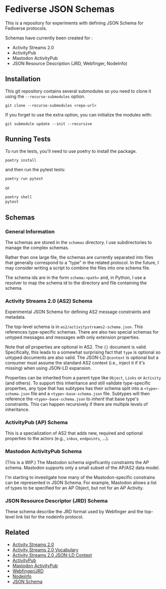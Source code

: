 # Fediverse JSON Schemas

This is a repository for experiments with defining JSON Schema for Fediverse protocols.

Schemas have currently been created for :

* Activity Streams 2.0
* ActivityPub
* Mastodon ActivityPub
* JSON Resource Description (JRD, Webfinger, NodeInfo)

## Installation

This git repository contains several submodules so you need to clone it using the `--recurse-submodules` option.

`git clone --recurse-submodules <repo-url>`

If you forget to use the extra option, you can initialize the modules with:

`git submodule update --init --recursive`

## Running Tests


To run the tests, you'll need to use poetry to install the package.

```
poetry install
```

and then run the pytest tests:

```bash
poetry run pytest
```

or

```bash
poetry shell
pytest
```

## Schemas

### General Information

The schemas are stored in the `schemas` directory. I use subdirectories to manage the complex schemas.

Rather than one large file, the schemas are currently separated into files that generally correspond to a "type" in the related protocol. In the future, I may consider writing a script to combine the files into one schema file.

The schema ids are in the form `schema:<path>` and, in Python, I use a resolver to map the schema id to the directory and file containing the schema.


### Activity Streams 2.0 (AS2) Schema

Experimental JSON Schema for defining AS2 message constraints and metadata.

The top-level schema is in `as2/activitystreams2-schema.json`. This references type-specific schemas. There are also two special schemas for untyped messages and messages with only extension properties.

Note that *all* properties are optional in AS2. The `{}` document is valid. Specifically, this leads to a somewhat surprising fact that `type` is optional so untyped documents are also valid. The JSON-LD `@context` is optional but a consumer must assume the standard AS2 context (i.e., inject it if it's missing) when using JSON-LD expansion.

Properties can be inherited from a parent type like `Object`, `Links` or `Activity` (and others). To support this inheritance and still validate type-specific properties, any type that has subtypes has their schema split into a `<type>-schema.json` file and a `<type>-base-schema.json` file. Subtypes will then reference the `<type>-base-schema.json` to *inherit* that base type's constraints. This can happen recursively if there are multiple levels of inheritance.

### ActivityPub (AP) Schema

This is a specialization of AS2 that adds new, required and optional properties to the actors (e.g., `inbox`, `endpoints`, ...).

### Mastodon ActivityPub Schema

(This is a WIP.) The Mastodon schema significantly constraints the AP schema. Mastodon supports only a small subset of the AP/AS2 data model.

I'm starting to investigate how many of the Mastodon-specific constrains can be represented in JSON Schema. For example, Mastodon allows a list of types to be specified for an AP Object, but not for an AP Activity.

### JSON Resource Descriptor (JRD) Schema

These schema describe the JRD format used by Webfinger and the top-level link list for the nodeinfo protocol.

## Related

* [Activity Streams 2.0](https://www.w3.org/TR/activitystreams-core/)
* [Activity Streams 2.0 Vocabulary](https://www.w3.org/TR/activitystreams-vocabulary/)
* [Activity Streams 2.0 JSON-LD Context](https://www.w3.org/ns/activitystreams.jsonld)
* [ActivityPub](https://www.w3.org/TR/activitypub/)
* [Mastodon ActivityPub](https://docs.joinmastodon.org/spec/activitypub/)
* [Webfinger/JRD](https://www.rfc-editor.org/rfc/rfc7033)
* [Nodeinfo](https://github.com/jhass/nodeinfo/blob/main/PROTOCOL.md)
* [JSON Schema](https://json-schema.org/)
